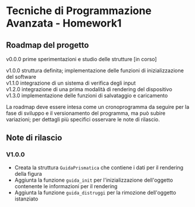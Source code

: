 # Tecniche di Programmazione Avanzata - Homework1

## Roadmap del progetto

v0.0.0 prime sperimentazioni e studio delle strutture \[in corso\]


v1.0.0 struttura definita; implementazione delle funzioni di inizializzazione del software \
v1.1.0 integrazione di un sistema di verifica degli input \
v1.2.0 integrazione di una prima modalità di rendering del dispositivo \
v1.3.0 implementazione delle funzioni di salvataggio e caricamento

La roadmap deve essere intesa come un cronoprogramma da seguire per la fase di sviluppo e il versionamento del programma, ma può subire variazioni; per dettagli più specifici osservare le note di rilascio.


## Note di rilascio
### V1.0.0
- Creata la struttura `GuidaPrismatica` che contiene i dati per il rendering della figura
- Aggiunta la funzione `guida_init` per l'inizializzazione dell'oggetto contenente le informazioni per il rendering
- Aggiunta la funzione `guida_distruggi` per la rimozione dell'oggetto istanziato
